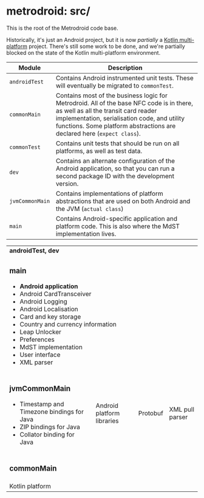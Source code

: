 # metrodroid: src/

This is the root of the Metrodroid code base.

Historically, it's just an Android project, but it is now _partially_ a [Kotlin multi-platform][kmp]
project.  There's still some work to be done, and we're partially blocked on the state of the Kotlin
multi-platform environment.

Module          | Description
--------------- | --------------------
`androidTest`   | Contains Android instrumented unit tests. These will eventually be migrated to `commonTest`.
`commonMain`    | Contains most of the business logic for Metrodroid.  All of the base NFC code is in there, as well as all the transit card reader implementation, serialisation code, and utility functions. Some platform abstractions are declared here (`expect class`).
`commonTest`    | Contains unit tests that should be run on all platforms, as well as test data.
`dev`           | Contains an alternate configuration of the Android application, so that you can run a second package ID with the development version.
`jvmCommonMain` | Contains implementations of platform abstractions that are used on both Android and the JVM (`actual class`)
`main`          | Contains Android-specific application and platform code. This is also where the MdST implementation lives.

<table>

<tr>
    <td colspan="4">
        <strong>androidTest, dev</strong>
    </td>
</tr>

<tr>
    <td colspan="4">
        <h3>main</h3>
        <ul>
            <li><strong>Android application</strong></li>
            <li>Android CardTransceiver</li>
            <li>Android Logging</li>
            <li>Android Localisation</li>
            <li>Card and key storage</li>
            <li>Country and currency information</li>
            <li>Leap Unlocker</li>
            <li>Preferences</li>
            <li>MdST implementation</li>
            <li>User interface</li>
            <li>XML parser</li>
        </ul>
    </td>
</tr>

<tr>
    <td>
        <h3>jvmCommonMain</h3>
        <ul>
            <li>Timestamp and Timezone bindings for Java</li>
            <li>ZIP bindings for Java</li>
            <li>Collator binding for Java</li>
        </ul>
    </td>
    <td>Android platform libraries</td>
    <td>Protobuf</td>
    <td>XML pull parser</td>
</tr>

<tr>
    <td>
        <h3>commonMain</h3>
    </td>
</tr>

<tr>
    <td>
        Kotlin platform
    </td>
</tr>

</table>

[kmp]: https://kotlinlang.org/docs/reference/multiplatform.html